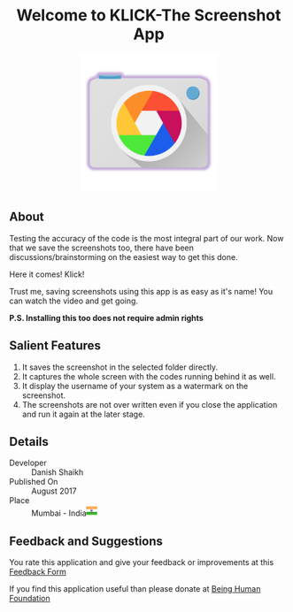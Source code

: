 <h1 align="center">
   Welcome to KLICK-The Screenshot App
</h1>
<p align="center">
<img width="250" height="250" src="KLICK2.png">
</p>
<h2>About</h2>
Testing the accuracy of the code is the most integral part of our work. Now that we save the screenshots too, there have been discussions/brainstorming on the easiest way to get this done.
<p></p>
Here it comes!
Klick!
<p></p>
Trust me, saving screenshots using this app is as easy as it's name! 
You can watch the video and get going. 
<p></p>
<strong>P.S. Installing this too does not require admin rights </strong>
<h2>Salient Features</h2>
<ol>
<li>It saves the screenshot in the selected folder directly.</li>
<li>It captures the whole screen with the codes running behind it as well.</li>
<li>It display the username of your system as a watermark on the screenshot.</li>
<li>The screenshots are not over written even if you close the application and run it again at the later stage.</li>
</ol>
<h2 id="definition-lists-can-be-used-with-html-syntax">Details</h2>
<dl>
  <dt>Developer</dt>
  <dd>Danish Shaikh</dd>
  <dt>Published On</dt>
  <dd>August 2017</dd>
  <dt>Place</dt>
  <dd>Mumbai - India<img width="20" height="20" src="data/India_Flag.png"></dd>
</dl>

## Feedback and Suggestions

You rate this application and give your feedback or improvements at this [Feedback Form](https://docs.google.com/forms/d/e/1FAIpQLSfBVjN4RHm3iUpvClvIlr3SqikgwbnvkuwveXA-yca5M9K7Cg/viewform)

If you find this application useful than please donate at [Being Human Foundation](http://www.beinghumanonline.com/give.html)
